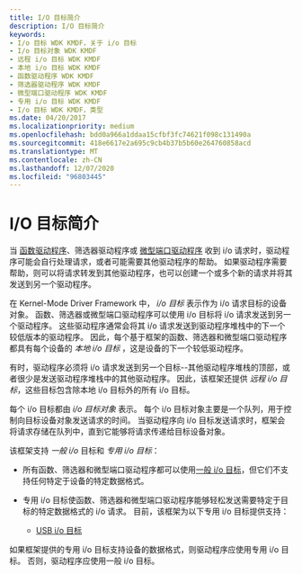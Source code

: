```yaml
---
title: I/O 目标简介
description: I/O 目标简介
keywords:
- I/o 目标 WDK KMDF，关于 i/o 目标
- I/o 目标对象 WDK KMDF
- 远程 i/o 目标 WDK KMDF
- 本地 i/o 目标 WDK KMDF
- 函数驱动程序 WDK KMDF
- 筛选器驱动程序 WDK KMDF
- 微型端口驱动程序 WDK KMDF
- 专用 i/o 目标 WDK KMDF
- I/o 目标 WDK KMDF，类型
ms.date: 04/20/2017
ms.localizationpriority: medium
ms.openlocfilehash: bdd0a966a1ddaa15cfbf3fc74621f098c131490a
ms.sourcegitcommit: 418e6617e2a695c9cb4b37b5b60e264760858acd
ms.translationtype: MT
ms.contentlocale: zh-CN
ms.lasthandoff: 12/07/2020
ms.locfileid: "96803445"
---
```

# <a name="introduction-to-io-targets"></a>I/O 目标简介





当 [函数驱动程序](wdm-concepts-for-kmdf-drivers.md)、筛选器驱动程序或 [微型端口驱动程序](creating-kmdf-miniport-drivers.md) 收到 i/o 请求时，驱动程序可能会自行处理请求，或者可能需要其他驱动程序的帮助。 如果驱动程序需要帮助，则可以将请求转发到其他驱动程序，也可以创建一个或多个新的请求并将其发送到另一个驱动程序。

在 Kernel-Mode Driver Framework 中， *i/o 目标* 表示作为 i/o 请求目标的设备对象。 函数、筛选器或微型端口驱动程序可以使用 i/o 目标将 i/o 请求发送到另一个驱动程序。 这些驱动程序通常会将其 i/o 请求发送到驱动程序堆栈中的下一个较低版本的驱动程序。 因此，每个基于框架的函数、筛选器和微型端口驱动程序都具有每个设备的 *本地 i/o 目标* ，这是设备的下一个较低驱动程序。

有时，驱动程序必须将 i/o 请求发送到另一个目标--其他驱动程序堆栈的顶部，或者很少是发送驱动程序堆栈中的其他驱动程序。 因此，该框架还提供 *远程 i/o 目标*，这些目标包含除本地 i/o 目标外的所有 i/o 目标。

每个 i/o 目标都由 *i/o 目标对象* 表示。 每个 i/o 目标对象主要是一个队列，用于控制向目标设备对象发送请求的时间。 当驱动程序向 i/o 目标发送请求时，框架会将请求存储在队列中，直到它能够将请求传递给目标设备对象。

该框架支持 *一般 i/o* 目标和 *专用 i/o 目标*：

-   所有函数、筛选器和微型端口驱动程序都可以使用[一般 i/o 目标](general-i-o-targets.md)，但它们不支持任何特定于设备的特定数据格式。

-   专用 i/o 目标使函数、筛选器和微型端口驱动程序能够轻松发送需要特定于目标的特定数据格式的 i/o 请求。 目前，该框架为以下专用 i/o 目标提供支持：
    -   [USB i/o 目标](usb-i-o-targets.md)

如果框架提供的专用 i/o 目标支持设备的数据格式，则驱动程序应使用专用 i/o 目标。 否则，驱动程序应使用一般 i/o 目标。

 

 





